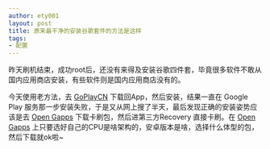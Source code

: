 ```yaml
---
author: ety001
layout: post
title: 原来最干净的安装谷歌套件的方法是这样
tags:
- 配置
---
```


昨天刷机结束，成功root后，还没有来得及安装谷歌四件套，毕竟很多软件不敢从国内应用商店安装，有些软件则是国内应用商店没有的。

今天使用老方法，去 [GoPlayCN](http://www.goplaycn.com/) 下载回App，然后安装，结果一直在 Google Play 服务那一步安装失败，于是又从网上搜了半天，最后发现正确的安装姿势应该是去 [Open Gapps](https://opengapps.org/) 下载卡刷包，然后进第三方Recovery 直接卡刷。在 [Open Gapps](https://opengapps.org/) 上只要选好自己的CPU是啥架构的，安卓版本是啥，选择什么体型的包，然后下载就ok啦~